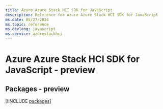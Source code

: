 ```yaml
---
title: Azure Azure Stack HCI SDK for JavaScript
description: Reference for Azure Azure Stack HCI SDK for JavaScript
ms.date: 05/27/2024
ms.topic: reference
ms.devlang: javascript
ms.service: azurestackhci
---
```

# Azure Azure Stack HCI SDK for JavaScript - preview
## Packages - preview
[!INCLUDE [packages](azure-stack-hci-index.md)]
